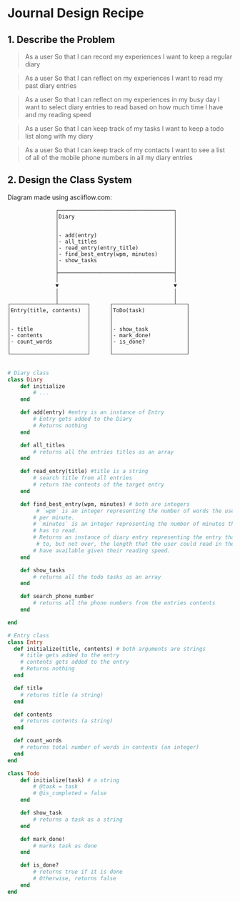# Journal Design Recipe

## 1. Describe the Problem

> As a user
> So that I can record my experiences
> I want to keep a regular diary

> As a user
> So that I can reflect on my experiences
> I want to read my past diary entries

> As a user
> So that I can reflect on my experiences in my busy day
> I want to select diary entries to read based on how much time I have and my reading speed

> As a user
> So that I can keep track of my tasks
> I want to keep a todo list along with my diary

> As a user
> So that I can keep track of my contacts
> I want to see a list of all of the mobile phone numbers in all my diary entries

## 2. Design the Class System

Diagram made using asciiflow.com:

```
               ┌────────────────────────────────────┐
               │Diary                               │
               │                                    │
               │                                    │
               │- add(entry)                        │
               │- all_titles                        │
               │- read_entry(entry_title)           │
               │- find_best_entry(wpm, minutes)     │
               │- show_tasks                        │
               │                                    │
               ├────────────────────────────────────┤
               │                                    │
               ▼                                    ▼
               │                                    │
               │                                    │
┌──────────────┴─────────┐      ┌───────────────────┴───┐
│Entry(title, contents)  │      │ToDo(task)             │
│                        │      │                       │
│                        │      │                       │
│- title                 │      │- show_task            │
│- contents              │      │- mark_done!           │
│- count_words           │      │- is_done?             │
│                        │      │                       │
└────────────────────────┘      └───────────────────────┘
```

```ruby

# Diary class
class Diary
    def initialize
        # ...
    end

    def add(entry) #entry is an instance of Entry
        # Entry gets added to the Diary
        # Returns nothing
    end

    def all_titles
        # returns all the entries titles as an array
    end

    def read_entry(title) #title is a string
        # search title from all entries
        # return the contents of the target entry
    end

    def find_best_entry(wpm, minutes) # both are integers
         # `wpm` is an integer representing the number of words the user can read
        # per minute.
        # `minutes` is an integer representing the number of minutes the user
        # has to read.
        # Returns an instance of diary entry representing the entry that is closest 
         # to, but not over, the length that the user could read in the minutes they
        # have available given their reading speed.
    end

    def show_tasks
        # returns all the todo tasks as an array
    end

    def search_phone_number
        # returns all the phone numbers from the entries contents
    end

end

# Entry class
class Entry 
  def initialize(title, contents) # both arguments are strings
    # title gets added to the entry
    # contents gets added to the entry
    # Returns nothing
  end

  def title
    # returns title (a string)
  end

  def contents
    # returns contents (a string)
  end

  def count_words
    # returns total number of words in contents (an integer)
  end
end

class Todo
    def initialize(task) # a string
        # @task = task
        # @is_completed = false
    end

    def show_task
        # returns a task as a string
    end

    def mark_done!
        # marks task as done
    end

    def is_done?
        # returns true if it is done
        # Otherwise, returns false
    end
end

```
